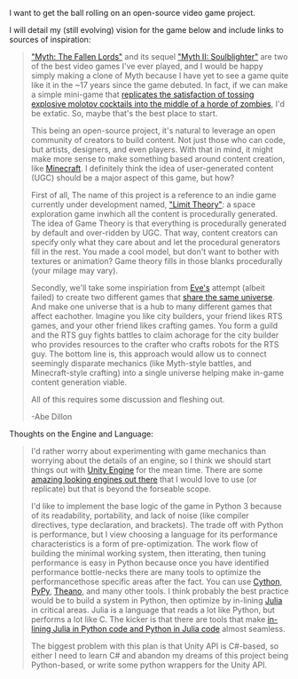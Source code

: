 I want to get the ball rolling on an open-source video game project.

I will detail my (still evolving) vision for the game below and include links to sources of inspiration:

> ["Myth: The Fallen Lords"][1] and its sequel ["Myth II: Soulblighter"][2] are two of the best video games
> I've ever played, and I would be happy simply making a clone of Myth because I have yet to see a game quite
> like it in the ~17 years since the game debuted. In fact, if we can make a simple mini-game that [replicates
> the satisfaction of tossing explosive molotov cocktails into the middle of a horde of zombies][3], I'd be extatic.
> So, maybe that's the best place to start.
>
> This being an open-source project, it's natural to leverage an open community of creators to build content.
> Not just those who can code, but artists, designers, and even players. With that in mind, it might make
> more sense to make something based around content creation, like [Minecraft][4]. I definitely think the idea
> of user-generated content (UGC) should be a major aspect of this game, but how?
>
> First of all, The name of this project is a reference to an indie game currently under development named,
> ["Limit Theory"][5]: a space exploration game inwhich all the content is procedurally generated. The idea of
> Game Theory is that everything is procedurally generated by default and over-ridden by UGC. That way,
> content creators can specify only what they care about and let the procedural generators fill in the
> rest. You made a cool model, but don't want to bother with textures or animation? Game theory fills in
> those blanks procedurally (your milage may vary).
>
> Secondly, we'll take some inspiriation from [Eve's][6] attempt (albeit failed) to create two different games
> that [share the same universe][7]. And make one universe that is a hub to many different games that affect
> eachother. Imagine you like city builders, your friend likes RTS games, and your other friend likes crafting
> games. You form a guild and the RTS guy fights battles to claim achorage for the city builder who provides
> resources to the crafter who crafts robots for the RTS guy. The bottom line is, this approach would allow us
> to connect seemingly disparate mechanics (like Myth-style battles, and Minecraft-style crafting) into a
> single universe helping make in-game content generation viable.
>
> All of this requires some discussion and fleshing out.
>
> -Abe Dillon

[1]: http://en.wikipedia.org/wiki/Myth:_The_Fallen_Lords  "Myth: The Fallen Lords"
[2]: http://en.wikipedia.org/wiki/Myth_II:_Soulblighter   "Myth II: Soulblighter"
[3]: https://www.youtube.com/watch?v=yBj1NESMNcs&t=0m16s  "Dwarves"
[4]: https://minecraft.net/    "Minecraft"
[5]: http://ltheory.com/       "Limit Theory"
[6]: http://www.eveonline.com/ "Eve Online"
[7]: https://www.youtube.com/watch?v=uiYuBrApdyY  "Dust 514"

Thoughts on the Engine and Language:

> I'd rather worry about experimenting with game mechanics than worrying about the details of an engine, so I
> think we should start things out with [Unity Engine][8] for the mean time. There are some [amazing looking engines
> out there][9] that I would love to use (or replicate) but that is beyond the forseable scope.
>
> I'd like to implement the base logic of the game in Python 3 because of its readability, portability, and lack
> of noise (like compiler directives, type declaration, and brackets). The trade off with Python is performance,
> but I view choosing a language for its performance characteristics is a form of pre-optimization. The work flow
> of building the minimal working system, then itterating, then tuning performance is easy in Python because once
> you have identified performance bottle-necks there are many tools to optimize the performancethose specific
> areas after the fact. You can use [Cython][10], [PyPy][11], [Theano][12], and many other tools. I think probably the
> best practice would be to build a system in Python, then optimize by in-lining [Julia][13] in critical areas.
> Julia is a language that reads a lot like Python, but performs a lot like C. The kicker is that there are tools
> that make [in-lining Julia in Python code and Python in Julia code][14] almost seamless.
>
> The biggest problem with this plan is that Unity API is C#-based, so either I need to learn C# and abandon my
> dreams of this project being Python-based, or write some python wrappers for the Unity API.

[8]: http://unity3d.com/    "Unity Engine"
[9]: https://www.youtube.com/watch?v=_CCZIBDt1uM  "Atomontage Engine"
[10]: http://cython.org/    "Cython"
[11]: http://pypy.org/      "PyPy"
[12]: http://deeplearning.net/software/theano/    "Theano"
[13]: http://julialang.org/ "Julia Language"
[14]: http://blog.leahhanson.us/julia-calling-python-calling-julia.html  "Julia-Python interfacing"

